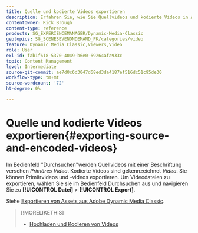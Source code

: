 ```yaml
---
title: Quelle und kodierte Videos exportieren
description: Erfahren Sie, wie Sie Quellvideos und kodierte Videos in Adobe Dynamic Media Classic exportieren.
contentOwner: Rick Brough
content-type: reference
products: SG_EXPERIENCEMANAGER/Dynamic-Media-Classic
geptopics: SG_SCENESEVENONDEMAND_PK/categories/video
feature: Dynamic Media Classic,Viewers,Video
role: User
exl-id: fab1f618-5370-4049-b6e0-69264afa933c
topic: Content Management
level: Intermediate
source-git-commit: ae7d0c6d3047d68ed3da4187ef516dc51c95de30
workflow-type: tm+mt
source-wordcount: '72'
ht-degree: 0%

---
```


# Quelle und kodierte Videos exportieren{#exporting-source-and-encoded-videos}

Im Bedienfeld &quot;Durchsuchen&quot;werden Quellvideos mit einer Beschriftung versehen *Primäres Video*. Kodierte Videos sind gekennzeichnet *Video*. Sie können Primärvideos und -videos exportieren. Um Videodateien zu exportieren, wählen Sie sie im Bedienfeld Durchsuchen aus und navigieren Sie zu **[!UICONTROL Datei]** > **[!UICONTROL Export]**.

Siehe [Exportieren von Assets aus Adobe Dynamic Media Classic](exporting-assets-from-dmc.md#exporting-assets-from-dmc).

>[!MORELIKETHIS]
>
>* [Hochladen und Kodieren von Videos](uploading-encoding-videos.md#uploading_and_encoding_videos)
